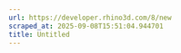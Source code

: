 ```yaml
---
url: https://developer.rhino3d.com/8/new
scraped_at: 2025-09-08T15:51:04.944701
title: Untitled
---
```




